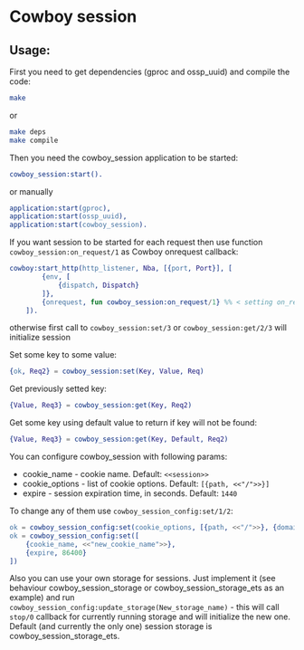 # Cowboy session

## Usage:
First you need to get dependencies (gproc and ossp_uuid) and compile the code:
```bash
make
```
or
```bash
make deps
make compile
```

Then you need the cowboy_session application to be started:
```erlang
cowboy_session:start().
```
or manually
```erlang
application:start(gproc),
application:start(ossp_uuid),
application:start(cowboy_session).
```

If you want session to be started for each request then use function `cowboy_session:on_request/1` as Cowboy onrequest callback:
```erlang
cowboy:start_http(http_listener, Nba, [{port, Port}], [
		{env, [
			{dispatch, Dispatch}
		]},
		{onrequest, fun cowboy_session:on_request/1} %% < setting on_request callback
	]).
```
otherwise first call to `cowboy_session:set/3` or `cowboy_session:get/2/3` will initialize session

Set some key to some value:
```erlang
{ok, Req2} = cowboy_session:set(Key, Value, Req)
```

Get previously setted key:
```erlang
{Value, Req3} = cowboy_session:get(Key, Req2)
```

Get some key using default value to return if key will not be found:
```erlang
{Value, Req3} = cowboy_session:get(Key, Default, Req2)
```

You can configure cowboy_session with following params:
- cookie_name - cookie name. Default: `<<session>>`
- cookie_options - list of cookie options. Default: `[{path, <<"/">>}]`
- expire - session expiration time, in seconds. Default: `1440`

To change any of them use `cowboy_session_config:set/1/2`:
```erlang
ok = cowboy_session_config:set(cookie_options, [{path, <<"/">>}, {domain, <<".site.com">>}]),
ok = cowboy_session_config:set([
	{cookie_name, <<"new_cookie_name">>},
	{expire, 86400}
])
```

Also you can use your own storage for sessions. Just implement it (see behaviour cowboy_session_storage or cowboy_session_storage_ets as an example) and run `cowboy_session_config:update_storage(New_storage_name)` - this will call `stop/0` callback for currently running storage and will initialize the new one. Default (and currently the only one) session storage is cowboy_session_storage_ets.
